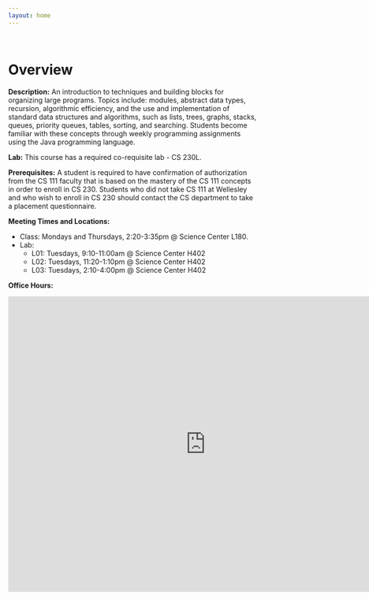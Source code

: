 ```yaml
---
layout: home
---
```



<br/>


# Overview

**Description:** An introduction to techniques and building blocks for organizing large programs. Topics include: modules, abstract data types, recursion, algorithmic efficiency, and the use and implementation of standard data structures and algorithms, such as lists, trees, graphs, stacks, queues, priority queues, tables, sorting, and searching. Students become familiar with these concepts through weekly programming assignments using the Java programming language. 

**Lab:** This course has a required co-requisite lab - CS 230L.

**Prerequisites:** A student is required to have confirmation of authorization from the CS 111 faculty that is based on the mastery of the CS 111 concepts in order to enroll in CS 230. Students who did not take CS 111 at Wellesley and who wish to enroll in CS 230 should contact the CS department to take a placement questionnaire.

**Meeting Times and Locations:**
* Class: Mondays and Thursdays, 2:20-3:35pm @ Science Center L180.
* Lab:
  * L01: Tuesdays, 9:10-11:00am @ Science Center H402
  * L02: Tuesdays, 11:20-1:10pm @ Science Center H402
  * L03: Tuesdays, 2:10-4:00pm @ Science Center H402


**Office Hours:**

<iframe src="https://calendar.google.com/calendar/embed?height=600&wkst=1&ctz=America%2FNew_York&bgcolor=%23ffffff&showPrint=0&mode=AGENDA&src=eXkxMDlAd2VsbGVzbGV5LmVkdQ&src=Y19hNTE4MjEyZWViN2FjZWUzN2MwNGJhZTU5NWVlNDE3MmY4MjUwNTk4ZDU1MDJjN2FiMTMxOTY4MDkxNmM0NDJlQGdyb3VwLmNhbGVuZGFyLmdvb2dsZS5jb20&src=Y18zNmFhZDFiMTkwMTQ4NjRiNGZjYTI2MDk2MmMxNGRjNzYyMDg5MDNhM2E3NGU5N2Q1YzkxNmJiZDk3MGFhZWFhQGdyb3VwLmNhbGVuZGFyLmdvb2dsZS5jb20&src=Y180N2JlNTY1Mjg5Y2M2NmZiOGI5OTc1ZjNkNzRmNTUwNWUwZGU0YzA0ODE5ZTIzYWYyNzU1NTIwZGNjY2UyNTZkQGdyb3VwLmNhbGVuZGFyLmdvb2dsZS5jb20&src=Y180ZjMzMjgyMzIxMjJmNzJmZWIzOGU5MzkyNDI4MDRiOTYzMTBiNTZiZWZiZGYwYjVkZWNjZjMxYzMwOGE1YzNjQGdyb3VwLmNhbGVuZGFyLmdvb2dsZS5jb20&src=d2VsbGVzbGV5LmVkdV9ma2JtbHBta3Q3MTA2aTZnbWx1dGJiNG4ya0Bncm91cC5jYWxlbmRhci5nb29nbGUuY29t&color=%230083c6&color=%237986CB&color=%23C0CA33&color=%23009688&color=%23D50000&color=%23F09300" style="border-width:0" width="800" height="600" frameborder="0" scrolling="no"></iframe>

